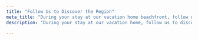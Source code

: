 ```yaml
---
title: "Follow Us to Discover the Region"
meta_title: "During your stay at our vacation home beachfront, follow us to discover the region and our favorites: restaurants, events, heritage sites, places..."
description: "During your stay at our vacation home, follow us to discover the region and our favorites: restaurants, events, heritage sites, places..."

---
```

